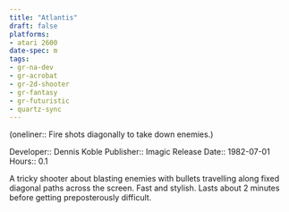 ```yaml
---
title: "Atlantis"
draft: false
platforms:
- atari 2600
date-spec: m
tags:
- gr-na-dev
- gr-acrobat 
- gr-2d-shooter
- gr-fantasy
- gr-futuristic
- quartz-sync
---
```


(oneliner:: Fire shots diagonally to take down enemies.)

Developer:: Dennis Koble
Publisher:: Imagic
Release Date:: 1982-07-01
Hours:: 0.1

A tricky shooter about blasting enemies with bullets travelling along fixed diagonal paths across the screen. Fast and stylish. Lasts about 2 minutes before getting preposterously difficult.